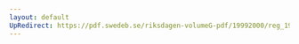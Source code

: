 ```yaml
---
layout: default
UpRedirect: https://pdf.swedeb.se/riksdagen-volumeG-pdf/19992000/reg_19992000/reg_19992000_0391.pdf
---
```

